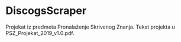 # DiscogsScraper

Projekat iz predmeta Pronalaženje Skrivenog Znanja. Tekst projekta u PSZ_Projekat_2019_v1.0.pdf.
